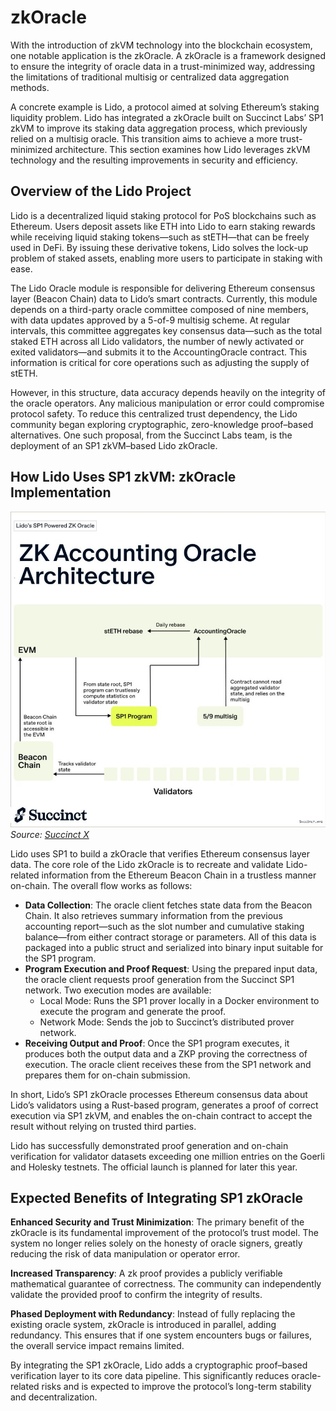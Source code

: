 # zkOracle

With the introduction of zkVM technology into the blockchain ecosystem, one notable application is the zkOracle. A zkOracle is a framework designed to ensure the integrity of oracle data in a trust-minimized way, addressing the limitations of traditional multisig or centralized data aggregation methods.

A concrete example is Lido, a protocol aimed at solving Ethereum’s staking liquidity problem. Lido has integrated a zkOracle built on Succinct Labs’ SP1 zkVM to improve its staking data aggregation process, which previously relied on a multisig oracle. This transition aims to achieve a more trust-minimized architecture. This section examines how Lido leverages zkVM technology and the resulting improvements in security and efficiency.

## Overview of the Lido Project
Lido is a decentralized liquid staking protocol for PoS blockchains such as Ethereum. Users deposit assets like ETH into Lido to earn staking rewards while receiving liquid staking tokens—such as stETH—that can be freely used in DeFi. By issuing these derivative tokens, Lido solves the lock-up problem of staked assets, enabling more users to participate in staking with ease.

The Lido Oracle module is responsible for delivering Ethereum consensus layer (Beacon Chain) data to Lido’s smart contracts. Currently, this module depends on a third-party oracle committee composed of nine members, with data updates approved by a 5-of-9 multisig scheme. At regular intervals, this committee aggregates key consensus data—such as the total staked ETH across all Lido validators, the number of newly activated or exited validators—and submits it to the AccountingOracle contract. This information is critical for core operations such as adjusting the supply of stETH.

However, in this structure, data accuracy depends heavily on the integrity of the oracle operators. Any malicious manipulation or error could compromise protocol safety. To reduce this centralized trust dependency, the Lido community began exploring cryptographic, zero-knowledge proof–based alternatives. One such proposal, from the Succinct Labs team, is the deployment of an SP1 zkVM–based Lido zkOracle.

## How Lido Uses SP1 zkVM: zkOracle Implementation
![](img/lido(1).png)
*Source: [Succinct X](https://x.com/SuccinctLabs/status/1854959099030782159)*

Lido uses SP1 to build a zkOracle that verifies Ethereum consensus layer data. The core role of the Lido zkOracle is to recreate and validate Lido-related information from the Ethereum Beacon Chain in a trustless manner on-chain. The overall flow works as follows:

- **Data Collection**: The oracle client fetches state data from the Beacon Chain. It also retrieves summary information from the previous accounting report—such as the slot number and cumulative staking balance—from either contract storage or parameters. All of this data is packaged into a public struct and serialized into binary input suitable for the SP1 program.
- **Program Execution and Proof Request**: Using the prepared input data, the oracle client requests proof generation from the Succinct SP1 network. Two execution modes are available:
    - Local Mode: Runs the SP1 prover locally in a Docker environment to execute the program and generate the proof.
    - Network Mode: Sends the job to Succinct’s distributed prover network.
- **Receiving Output and Proof**: Once the SP1 program executes, it produces both the output data and a ZKP proving the correctness of execution. The oracle client receives these from the SP1 network and prepares them for on-chain submission.

In short, Lido’s SP1 zkOracle processes Ethereum consensus data about Lido’s validators using a Rust-based program, generates a proof of correct execution via SP1 zkVM, and enables the on-chain contract to accept the result without relying on trusted third parties.

Lido has successfully demonstrated proof generation and on-chain verification for validator datasets exceeding one million entries on the Goerli and Holesky testnets. The official launch is planned for later this year.

## Expected Benefits of Integrating SP1 zkOracle
**Enhanced Security and Trust Minimization**: 
The primary benefit of the zkOracle is its fundamental improvement of the protocol’s trust model. The system no longer relies solely on the honesty of oracle signers, greatly reducing the risk of data manipulation or operator error.

**Increased Transparency**: 
A zk proof provides a publicly verifiable mathematical guarantee of correctness. The community can independently validate the provided proof to confirm the integrity of results.

**Phased Deployment with Redundancy**: 
Instead of fully replacing the existing oracle system, zkOracle is introduced in parallel, adding redundancy. This ensures that if one system encounters bugs or failures, the overall service impact remains limited.

By integrating the SP1 zkOracle, Lido adds a cryptographic proof–based verification layer to its core data pipeline. This significantly reduces oracle-related risks and is expected to improve the protocol’s long-term stability and decentralization.